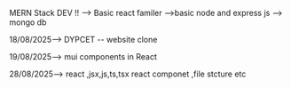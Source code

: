 MERN Stack DEV !! 
 --> Basic react familer 
 -->basic node and express js 
 --> mongo db 

 18/08/2025-->
    DYPCET -- website clone 
    
 19/08/2025-->
  mui components in React 

 28/08/2025-->
    react ,jsx,js,ts,tsx
    react componet ,file stcture etc 

    
